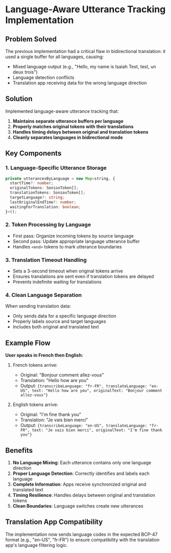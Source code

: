 # Language-Aware Utterance Tracking Implementation

## Problem Solved

The previous implementation had a critical flaw in bidirectional translation: it used a single buffer for all languages, causing:
- Mixed language output (e.g., "Hello, my name is Isaiah Test, test, un deux trois")
- Language detection conflicts
- Translation app receiving data for the wrong language direction

## Solution

Implemented language-aware utterance tracking that:
1. **Maintains separate utterance buffers per language**
2. **Properly matches original tokens with their translations**
3. **Handles timing delays between original and translation tokens**
4. **Cleanly separates languages in bidirectional mode**

## Key Components

### 1. Language-Specific Utterance Storage
```typescript
private utterancesByLanguage = new Map<string, {
  startTime?: number;
  originalTokens: SonioxToken[];
  translationTokens: SonioxToken[];
  targetLanguage?: string;
  lastOriginalEndTime?: number;
  waitingForTranslation: boolean;
}>();
```

### 2. Token Processing by Language
- First pass: Organize incoming tokens by source language
- Second pass: Update appropriate language utterance buffer
- Handles `<end>` tokens to mark utterance boundaries

### 3. Translation Timeout Handling
- Sets a 3-second timeout when original tokens arrive
- Ensures translations are sent even if translation tokens are delayed
- Prevents indefinite waiting for translations

### 4. Clean Language Separation
When sending translation data:
- Only sends data for a specific language direction
- Properly labels source and target languages
- Includes both original and translated text

## Example Flow

**User speaks in French then English:**

1. French tokens arrive:
   - Original: "Bonjour comment allez-vous"
   - Translation: "Hello how are you"
   - Output: `{transcribeLanguage: "fr-FR", translateLanguage: "en-US", text: "Hello how are you", originalText: "Bonjour comment allez-vous"}`

2. English tokens arrive:
   - Original: "I'm fine thank you"
   - Translation: "Je vais bien merci"
   - Output: `{transcribeLanguage: "en-US", translateLanguage: "fr-FR", text: "Je vais bien merci", originalText: "I'm fine thank you"}`

## Benefits

1. **No Language Mixing**: Each utterance contains only one language direction
2. **Proper Language Detection**: Correctly identifies and labels each language
3. **Complete Information**: Apps receive synchronized original and translated text
4. **Timing Resilience**: Handles delays between original and translation tokens
5. **Clean Boundaries**: Language switches create new utterances

## Translation App Compatibility

The implementation now sends language codes in the expected BCP-47 format (e.g., "en-US", "fr-FR") to ensure compatibility with the translation app's language filtering logic.